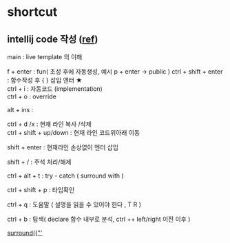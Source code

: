 # shortcut

## intellij code 작성  ([ref](https://ifuwanna.tistory.com/241))
main                  : live template 의 이해     

f + enter : fun( 초성 후에 자동생성, 예시 p + enter -> public )
ctrl + shift + enter     : 함수작성 후 { } 삽입 엔터 ★   
ctrl + i : 자동코드 (implementation)  
ctrl + o : override  

alt + ins : 

ctrl + d /x              : 현재 라인 복사 /삭제   
ctrl + shift + up/down  : 현재 라인 코드위아래 이동  

shift + enter           : 현재라인 손상없이 엔터 삽입

shift + /               : 주석 처리/해제
  
ctrl + alt + t         : try - catch ( surround with )

ctrl + shift + p : 타입확인

ctrl + q : 도움말 ( 설명을 읽을 수 있어야 한다 , T R )

ctrl + b : 탐색( declare 함수 내부로 분석, ctrl ++ left/right 이전 이후 )

[surround({"'](https://www.jetbrains.com/idea/guide/tips/surround-with-brackets-quotes/)    



